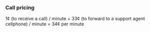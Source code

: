 ### Call pricing

1¢ (to receive a call) / minute + 33¢ (to forward to a support agent cellphone) / minute = 34¢ per minute
